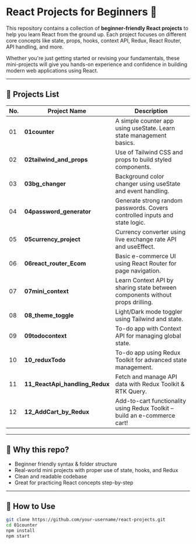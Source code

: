 # React Projects for Beginners 🚀

This repository contains a collection of **beginner-friendly React projects** to help you learn React from the ground up. Each project focuses on different core concepts like state, props, hooks, context API, Redux, React Router, API handling, and more.

Whether you're just getting started or revising your fundamentals, these mini-projects will give you hands-on experience and confidence in building modern web applications using React.

---

## 📁 Projects List

| No. | Project Name                  | Description |
|-----|-------------------------------|-------------|
| 01  | **01counter**                 | A simple counter app using useState. Learn state management basics. |
| 02  | **02tailwind_and_props**      | Use of Tailwind CSS and props to build styled components. |
| 03  | **03bg_changer**              | Background color changer using useState and event handling. |
| 04  | **04password_generator**      | Generate strong random passwords. Covers controlled inputs and state logic. |
| 05  | **05currency_project**        | Currency converter using live exchange rate API and useEffect. |
| 06  | **06react_router_Ecom**       | Basic e-commerce UI using React Router for page navigation. |
| 07  | **07mini_context**            | Learn Context API by sharing state between components without props drilling. |
| 08  | **08_theme_toggle**           | Light/Dark mode toggler using Tailwind and state. |
| 09  | **09todocontext**             | To-do app with Context API for managing global state. |
| 10  | **10_reduxTodo**              | To-do app using Redux Toolkit for advanced state management. |
| 11  | **11_ReactApi_handling_Redux**| Fetch and manage API data with Redux Toolkit & RTK Query. |
| 12  | **12_AddCart_by_Redux**       | Add-to-cart functionality using Redux Toolkit – build an e-commerce cart! |

---

## 🧠 Why this repo?

- Beginner friendly syntax & folder structure
- Real-world mini projects with proper use of state, hooks, and Redux
- Clean and readable codebase
- Great for practicing React concepts step-by-step

---

## 📌 How to Use

```bash
git clone https://github.com/your-username/react-projects.git
cd 01counter
npm install
npm start
